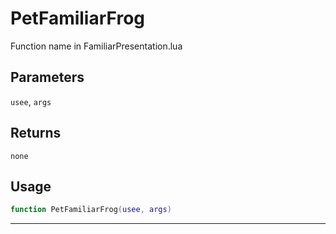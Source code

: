 # PetFamiliarFrog
Function name in FamiliarPresentation.lua
## Parameters
`usee`, `args`
## Returns
`none`
## Usage
```lua
function PetFamiliarFrog(usee, args)
```
---
